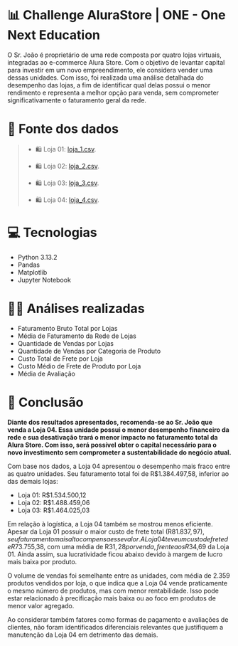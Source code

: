 # 📊 Challenge AluraStore | ONE - One Next Education

O Sr. João é proprietário de uma rede composta por quatro lojas virtuais, integradas ao e-commerce Alura Store. Com o objetivo de levantar capital para investir em um novo empreendimento, ele considera vender uma dessas unidades. Com isso, foi realizada uma análise detalhada do desempenho das lojas, a fim de identificar qual delas possui o menor rendimento e representa a melhor opção para venda, sem comprometer significativamente o faturamento geral da rede.

# 🔗 Fonte dos dados
>
>- 🛍️ Loja 01: [loja_1.csv](https://raw.githubusercontent.com/alura-es-cursos/challenge1-data-science/refs/heads/main/base-de-dados-challenge-1/loja_1.csv).
>
>- 🛍️ Loja 02: [loja_2.csv](https://raw.githubusercontent.com/alura-es-cursos/challenge1-data-science/refs/heads/main/base-de-dados-challenge-1/loja_2.csv).
>
>- 🛍️ Loja 03: [loja_3.csv](https://raw.githubusercontent.com/alura-es-cursos/challenge1-data-science/refs/heads/main/base-de-dados-challenge-1/loja_3.csv).
>
>- 🛍️ Loja 04: [loja_4.csv](https://raw.githubusercontent.com/alura-es-cursos/challenge1-data-science/refs/heads/main/base-de-dados-challenge-1/loja_4.csv).

# 💻 Tecnologias 
- Python 3.13.2
- Pandas
- Matplotlib
- Jupyter Notebook

# 👨‍💻 Análises realizadas
- Faturamento Bruto Total por Lojas
- Média de Faturamento da Rede de Lojas
- Quantidade de Vendas por Lojas
- Quantidade de Vendas por Categoria de Produto
- Custo Total de Frete por Loja
- Custo Médio de Frete de Produto por Loja
- Média de Avaliação

# 🎯 Conclusão

**Diante dos resultados apresentados, recomenda-se ao Sr. João que venda a Loja 04. Essa unidade possui o menor desempenho financeiro da rede e sua desativação trará o menor impacto no faturamento total da Alura Store. Com isso, será possível obter o capital necessário para o novo investimento sem comprometer a sustentabilidade do negócio atual.**

Com base nos dados, a Loja 04 apresentou o desempenho mais fraco entre as quatro unidades. Seu faturamento total foi de R$1.384.497,58, inferior ao das demais lojas:

- Loja 01: R$1.534.500,12
- Loja 02: R$1.488.459,06
- Loja 03: R$1.464.025,03

Em relação à logística, a Loja 04 também se mostrou menos eficiente. Apesar da Loja 01 possuir o maior custo de frete total (R$81.837,97), seu faturamento mais alto compensa esse valor. A Loja 04 teve um custo de frete de R$73.755,38, com uma média de R$31,28 por venda, frente aos R$34,69 da Loja 01. Ainda assim, sua lucratividade ficou abaixo devido à margem de lucro mais baixa por produto.

O volume de vendas foi semelhante entre as unidades, com média de 2.359 produtos vendidos por loja, o que indica que a Loja 04 vende praticamente o mesmo número de produtos, mas com menor rentabilidade. Isso pode estar relacionado à precificação mais baixa ou ao foco em produtos de menor valor agregado.

Ao considerar também fatores como formas de pagamento e avaliações de clientes, não foram identificados diferenciais relevantes que justifiquem a manutenção da Loja 04 em detrimento das demais.
